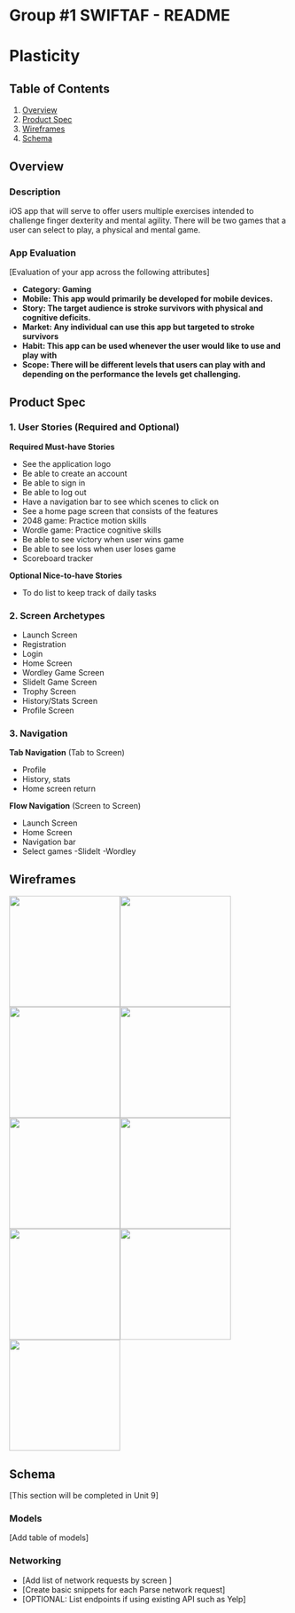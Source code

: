 Group #1 SWIFTAF - README 
===

# Plasticity

## Table of Contents
1. [Overview](#Overview)
1. [Product Spec](#Product-Spec)
1. [Wireframes](#Wireframes)
2. [Schema](#Schema)

## Overview
### Description
iOS app that will serve to offer users multiple exercises intended to challenge finger dexterity and mental agility. There will be two games that a user
can select to play, a physical and mental game.  

### App Evaluation
[Evaluation of your app across the following attributes]
- **Category: Gaming**
- **Mobile: This app would primarily be developed for mobile devices.**
- **Story: The target audience is stroke survivors with physical and cognitive deficits.**
- **Market: Any individual can use this app but targeted to stroke survivors**
- **Habit: This app can be used whenever the user would like to use and play with**
- **Scope: There will be different levels that users can play with and depending on the performance the levels get challenging.**

## Product Spec

### 1. User Stories (Required and Optional)

**Required Must-have Stories**

* See the application logo 
* Be able to create an account 
* Be able to sign in 
* Be able to log out 
* Have a navigation bar to see which scenes to click on 
* See a home page screen that consists of the features 
* 2048 game: Practice motion skills 
* Wordle game: Practice cognitive skills 
* Be able to see victory when user wins game 
* Be able to see loss when user loses game 
* Scoreboard tracker 


**Optional Nice-to-have Stories**

* To do list to keep track of daily tasks

### 2. Screen Archetypes

* Launch Screen
* Registration
* Login
* Home Screen
* Wordley Game Screen
* SlideIt Game Screen
* Trophy Screen
* History/Stats Screen
* Profile Screen
  

### 3. Navigation

**Tab Navigation** (Tab to Screen)

* Profile
* History, stats
* Home screen return

**Flow Navigation** (Screen to Screen)

* Launch Screen
* Home Screen
* Navigation bar
* Select games
  -SlideIt
  -Wordley

## Wireframes

<img src="images/logo.png" width="200"><img src="images/signup.png" width="200"><img src="images/login.png" width="200"><img src="images/gameScreen.png" width="200"><img src="images/wordley.png" width="200"><img src="images/slideIt.png" width="200"><img src="images/trophy.png" width="200"><img src="images/history.png" width="200"><img src="images/profile.png" width="200">

## Schema 
[This section will be completed in Unit 9]
### Models
[Add table of models]
### Networking
- [Add list of network requests by screen ]
- [Create basic snippets for each Parse network request]
- [OPTIONAL: List endpoints if using existing API such as Yelp]
